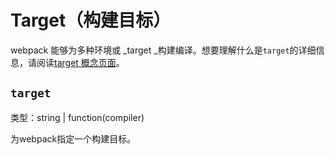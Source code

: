 # Target（构建目标）

webpack 能够为多种环境或 _target _构建编译。想要理解什么是`target`的详细信息，请阅读[target 概念页面](https://doc.webpack-china.org/concepts/targets)。



## `target`

类型：string \| function\(compiler\)

为webpack指定一个构建目标。



